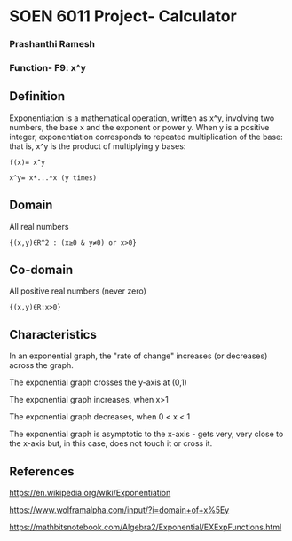 # SOEN 6011 Project- Calculator

### Prashanthi Ramesh

### Function- F9: x^y

## Definition

Exponentiation is a mathematical operation, written as x^y, involving two numbers, the base x and the exponent or power y. When y is a positive integer, exponentiation corresponds to repeated multiplication of the base: that is, x^y is the product of multiplying y bases:


```
f(x)= x^y
```

```
x^y= x*...*x (y times)
```

## Domain

All real numbers

```
{(x,y)∈R^2 : (x≥0 & y≠0) or x>0}
```

## Co-domain

All positive real numbers (never zero)

```
{(x,y)∈R:x>0}
```

## Characteristics

In an exponential graph, the "rate of change" increases (or decreases) across the graph.

The exponential graph crosses the y-axis at (0,1)

The exponential graph increases, when x>1

The exponential graph decreases, when 0 < x < 1

The exponential graph is asymptotic to the x-axis - gets very, very close to the x-axis but, in this case, does not touch it or cross it.

## References

https://en.wikipedia.org/wiki/Exponentiation

https://www.wolframalpha.com/input/?i=domain+of+x%5Ey

https://mathbitsnotebook.com/Algebra2/Exponential/EXExpFunctions.html
